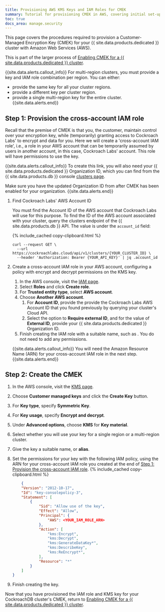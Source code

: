 ```yaml
---
title: Provisioning AWS KMS Keys and IAM Roles for CMEK
summary: Tutorial for provisioning CMEK in AWS, covering initial set-up, revocation, and recovery scenarios.
toc: true
docs_area: manage.security
---
```


This page covers the procedures required to provision a Customer-Managed Encryption Key (CMEK) for your {{ site.data.products.dedicated }} cluster with Amazon Web Services (AWS).

This is part of the larger process of [Enabling CMEK for a {{ site.data.products.dedicated }} cluster](managing-cmek.html#enable-cmek).

{{site.data.alerts.callout_info}}
For multi-region clusters, you must provide a key and IAM role combination per region. You can either:

- provide the same key for all your cluster regions.
- provide a different key per cluster region.
- provide a single multi-region key for the entire cluster.
{{site.data.alerts.end}}

## Step 1: Provision the cross-account IAM role

Recall that the premise of CMEK is that you, the customer, maintain control over your encryption key, while (temporarily) granting access to Cockroach Labs' to encrypt and data for you. Here we will create a 'cross-account IAM role', i.e., a role in your AWS account that can be temporarily assumed by users in another account, in this case, Cockroach Labs' account. This role will have permissions to use the key.

{{site.data.alerts.callout_info}}
To create this link, you will also need your {{ site.data.products.dedicated }} Organization ID, which you can find from the {{ site.data.products.db }} console [clusters page](https://cockroachlabs.cloud/cluster).

Make sure you have the updated Organization ID from after CMEK has been enabled for your organization.
{{site.data.alerts.end}}

1. Find Cockroach Labs' AWS Account ID
	
	You must find the Account ID of the AWS account that Cockroach Labs will use for this purpose. To find the ID of the AWS account associated with your cluster, query the clusters endpoint of the {{ site.data.products.db }} API. The value is under the `account_id` field:

	{% include_cached copy-clipboard.html %}
	```shell
	curl --request GET \
	  --url https://cockroachlabs.cloud/api/v1/clusters/{YOUR_CLUSTER_ID} \
	  --header 'Authorization: Bearer {YOUR_API_KEY}' | jq .account_id
	```

1.  Create a cross-account IAM role in your AWS account, configuring a policy with encrypt and decrypt permissions on the KMS key.

	1. In the AWS console, visit the [IAM page](https://console.aws.amazon.com/iam/).
	1. Select **Roles** and click **Create role**.
	1. For **Trusted entity type**, select **AWS account**.
	1. Choose **Another AWS account**.
		1. For **Account ID**, provide the provide the Cockroach Labs AWS Account ID that you found previously by querying your cluster's Cloud API.
		1. Select the option to **Require external ID**, and for the value of **External ID**, provide your {{ site.data.products.dedicated }} Organization ID.
	1. Finish creating the IAM role with a suitable name, such as . You do not need to add any permissions.

	{{site.data.alerts.callout_info}}
	You will need the Amazon Resource Name (ARN) for your cross-account IAM role in the next step.
	{{site.data.alerts.end}}

## Step 2: Create the CMEK

1. In the AWS console, visit the [KMS page](https://console.aws.amazon.com/kms/). 
1. Choose **Customer managed keys** and click the **Create Key** button.
1. For **Key type**, specify **Symmetric Key**.
1. For **Key usage**, specify **Encrypt and decrypt**.
1. Under **Advanced options**, choose **KMS** for **Key material**.
1. Select whether you will use your key for a single region or a multi-region cluster.
1. Give the key a suitable name, or **alias**.
1. Set the permissions for your key with the following IAM policy, using the ARN for your cross-account IAM role you created at the end of [Step 1: Provision the cross-account IAM role](#step-1-provision-the-cross-account-iam-role).
	{% include_cached copy-clipboard.html %}
	```json
		{
		"Version": "2012-10-17",
		"Id": "key-consolepolicy-3",
		"Statement": [
		    {
		        "Sid": "Allow use of the key",
		        "Effect": "Allow",
		        "Principal": {
		            "AWS": <YOUR_IAM_ROLE_ARN>
		        },
		        "Action": [
		            "kms:Encrypt",
		            "kms:Decrypt",
		            "kms:GenerateDataKey*",
		            "kms:DescribeKey",
		            "kms:ReEncrypt*",
		        ],
		        "Resource": "*"
		    }
		]
	}	
	```

1. Finish creating the key.

Now that you have provisioned the IAM role and KMS key for your CockroachDB cluster's CMEK, return to [Enabling CMEK for a {{ site.data.products.dedicated }} cluster](managing-cmek.html#step-4-enable-cmek-for-your-cockroachdb-cluster).
